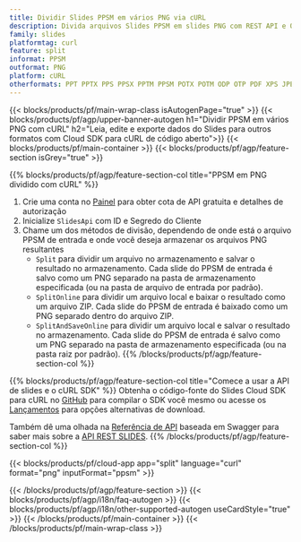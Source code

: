 ```yaml
---
title: Dividir Slides PPSM em vários PNG via cURL
description: Divida arquivos Slides PPSM em slides PNG com REST API e Open Source cURL SDK
family: slides
platformtag: curl
feature: split
informat: PPSM
outformat: PNG
platform: cURL
otherformats: PPT PPTX PPS PPSX PPTM PPSM POTX POTM ODP OTP PDF XPS JPEG BMP TIFF SVG HTML5 GIF XAML
---
```


{{< blocks/products/pf/main-wrap-class isAutogenPage="true" >}}
{{< blocks/products/pf/agp/upper-banner-autogen h1="Dividir PPSM em vários PNG com cURL" h2="Leia, edite e exporte dados do Slides para outros formatos com Cloud SDK para cURL de código aberto">}}
{{< blocks/products/pf/main-container >}}
{{< blocks/products/pf/agp/feature-section isGrey="true" >}}

{{% blocks/products/pf/agp/feature-section-col title="PPSM em PNG dividido com cURL" %}}
1. Crie uma conta no <a href="https://dashboard.aspose.cloud/">Painel</a> para obter cota de API gratuita e detalhes de autorização
1. Inicialize ```SlidesApi``` com ID e Segredo do Cliente
1. Chame um dos métodos de divisão, dependendo de onde está o arquivo PPSM de entrada e onde você deseja armazenar os arquivos PNG resultantes
    - ```Split``` para dividir um arquivo no armazenamento e salvar o resultado no armazenamento. Cada slide do PPSM de entrada é salvo como um PNG separado na pasta de armazenamento especificada (ou na pasta de arquivo de entrada por padrão).
    - ```SplitOnline``` para dividir um arquivo local e baixar o resultado como um arquivo ZIP. Cada slide do PPSM de entrada é baixado como um PNG separado dentro do arquivo ZIP.
    - ```SplitAndSaveOnline``` para dividir um arquivo local e salvar o resultado no armazenamento. Cada slide do PPSM de entrada é salvo como um PNG separado na pasta de armazenamento especificada (ou na pasta raiz por padrão).
{{% /blocks/products/pf/agp/feature-section-col %}}

{{% blocks/products/pf/agp/feature-section-col title="Comece a usar a API de slides e o cURL SDK" %}}
Obtenha o código-fonte do Slides Cloud SDK para cURL no [GitHub](https://github.com/aspose-slides-cloud/aspose-slides-cloud-curl) para compilar o SDK você mesmo ou acesse os [Lançamentos](https://releases.aspose.cloud/) para opções alternativas de download.

Também dê uma olhada na [Referência de API](https://apireference.aspose.cloud/slides/) baseada em Swagger para saber mais sobre a [API REST SLIDES](https://products.aspose.cloud/slides/curl/).
{{% /blocks/products/pf/agp/feature-section-col %}}

{{< blocks/products/pf/cloud-app app="split" language="curl" format="png" inputFormat="ppsm" >}}

{{< /blocks/products/pf/agp/feature-section >}}
{{< blocks/products/pf/agp/i18n/faq-autogen >}}
{{< blocks/products/pf/agp/i18n/other-supported-autogen useCardStyle="true" >}}
{{< /blocks/products/pf/main-container >}}
{{< /blocks/products/pf/main-wrap-class >}}